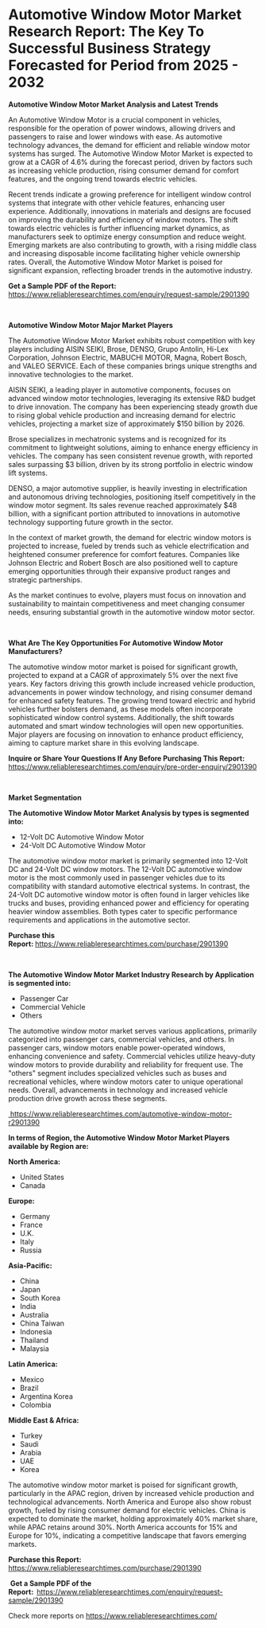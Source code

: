 <p><h1>Automotive Window Motor Market Research Report: The Key To Successful Business Strategy Forecasted for Period from 2025 - 2032</h1></p><p><strong>Automotive Window Motor Market Analysis and Latest Trends</strong></p>
<p><p>An Automotive Window Motor is a crucial component in vehicles, responsible for the operation of power windows, allowing drivers and passengers to raise and lower windows with ease. As automotive technology advances, the demand for efficient and reliable window motor systems has surged. The Automotive Window Motor Market is expected to grow at a CAGR of 4.6% during the forecast period, driven by factors such as increasing vehicle production, rising consumer demand for comfort features, and the ongoing trend towards electric vehicles. </p><p>Recent trends indicate a growing preference for intelligent window control systems that integrate with other vehicle features, enhancing user experience. Additionally, innovations in materials and designs are focused on improving the durability and efficiency of window motors. The shift towards electric vehicles is further influencing market dynamics, as manufacturers seek to optimize energy consumption and reduce weight. Emerging markets are also contributing to growth, with a rising middle class and increasing disposable income facilitating higher vehicle ownership rates. Overall, the Automotive Window Motor Market is poised for significant expansion, reflecting broader trends in the automotive industry.</p></p>
<p><strong>Get a Sample PDF of the Report:&nbsp;</strong> <a href="https://www.reliableresearchtimes.com/enquiry/request-sample/2901390?utm_campaign=3087&utm_medium=2&utm_source=Github&utm_content=ia&utm_term=16032025&utm_id=automotive-window-motor">https://www.reliableresearchtimes.com/enquiry/request-sample/2901390</a></p>
<p>&nbsp;</p>
<p><strong>Automotive Window Motor Major Market Players</strong></p>
<p><p>The Automotive Window Motor Market exhibits robust competition with key players including AISIN SEIKI, Brose, DENSO, Grupo Antolin, Hi-Lex Corporation, Johnson Electric, MABUCHI MOTOR, Magna, Robert Bosch, and VALEO SERVICE. Each of these companies brings unique strengths and innovative technologies to the market.</p><p>AISIN SEIKI, a leading player in automotive components, focuses on advanced window motor technologies, leveraging its extensive R&D budget to drive innovation. The company has been experiencing steady growth due to rising global vehicle production and increasing demand for electric vehicles, projecting a market size of approximately $150 billion by 2026.</p><p>Brose specializes in mechatronic systems and is recognized for its commitment to lightweight solutions, aiming to enhance energy efficiency in vehicles. The company has seen consistent revenue growth, with reported sales surpassing $3 billion, driven by its strong portfolio in electric window lift systems.</p><p>DENSO, a major automotive supplier, is heavily investing in electrification and autonomous driving technologies, positioning itself competitively in the window motor segment. Its sales revenue reached approximately $48 billion, with a significant portion attributed to innovations in automotive technology supporting future growth in the sector.</p><p>In the context of market growth, the demand for electric window motors is projected to increase, fueled by trends such as vehicle electrification and heightened consumer preference for comfort features. Companies like Johnson Electric and Robert Bosch are also positioned well to capture emerging opportunities through their expansive product ranges and strategic partnerships.</p><p>As the market continues to evolve, players must focus on innovation and sustainability to maintain competitiveness and meet changing consumer needs, ensuring substantial growth in the automotive window motor sector.</p></p>
<p>&nbsp;</p>
<p><strong>What Are The Key Opportunities For Automotive Window Motor Manufacturers?</strong></p>
<p><p>The automotive window motor market is poised for significant growth, projected to expand at a CAGR of approximately 5% over the next five years. Key factors driving this growth include increased vehicle production, advancements in power window technology, and rising consumer demand for enhanced safety features. The growing trend toward electric and hybrid vehicles further bolsters demand, as these models often incorporate sophisticated window control systems. Additionally, the shift towards automated and smart window technologies will open new opportunities. Major players are focusing on innovation to enhance product efficiency, aiming to capture market share in this evolving landscape.</p></p>
<p><strong>Inquire or Share Your Questions If Any Before Purchasing This Report:</strong> <a href="https://www.reliableresearchtimes.com/enquiry/pre-order-enquiry/2901390?utm_campaign=3087&utm_medium=2&utm_source=Github&utm_content=ia&utm_term=16032025&utm_id=automotive-window-motor">https://www.reliableresearchtimes.com/enquiry/pre-order-enquiry/2901390</a></p>
<p>&nbsp;</p>
<p><strong>Market Segmentation</strong></p>
<p><strong>The Automotive Window Motor Market Analysis by types is segmented into:</strong></p>
<p><ul><li>12-Volt DC Automotive Window Motor</li><li>24-Volt DC Automotive Window Motor</li></ul></p>
<p><p>The automotive window motor market is primarily segmented into 12-Volt DC and 24-Volt DC window motors. The 12-Volt DC automotive window motor is the most commonly used in passenger vehicles due to its compatibility with standard automotive electrical systems. In contrast, the 24-Volt DC automotive window motor is often found in larger vehicles like trucks and buses, providing enhanced power and efficiency for operating heavier window assemblies. Both types cater to specific performance requirements and applications in the automotive sector.</p></p>
<p><strong>Purchase this Report:&nbsp;</strong><a href="https://www.reliableresearchtimes.com/purchase/2901390?utm_campaign=3087&utm_medium=2&utm_source=Github&utm_content=ia&utm_term=16032025&utm_id=automotive-window-motor">https://www.reliableresearchtimes.com/purchase/2901390</a></p>
<p>&nbsp;</p>
<p><strong>The Automotive Window Motor Market Industry Research by Application is segmented into:</strong></p>
<p><ul><li>Passenger Car</li><li>Commercial Vehicle</li><li>Others</li></ul></p>
<p><p>The automotive window motor market serves various applications, primarily categorized into passenger cars, commercial vehicles, and others. In passenger cars, window motors enable power-operated windows, enhancing convenience and safety. Commercial vehicles utilize heavy-duty window motors to provide durability and reliability for frequent use. The "others" segment includes specialized vehicles such as buses and recreational vehicles, where window motors cater to unique operational needs. Overall, advancements in technology and increased vehicle production drive growth across these segments.</p></p>
<p><a href="https://www.reliableresearchtimes.com/automotive-window-motor-r2901390?utm_campaign=3087&utm_medium=2&utm_source=Github&utm_content=ia&utm_term=16032025&utm_id=automotive-window-motor">&nbsp;https://www.reliableresearchtimes.com/automotive-window-motor-r2901390</a></p>
<p><strong>In terms of Region, the Automotive Window Motor Market Players available by Region are:</strong></p>
<p>
    <p> <strong> North America: </strong>
        <ul>
            <li>United States</li>
            <li>Canada</li>
        </ul>
        </p> 
    <p> <strong> Europe: </strong>
        <ul>
            <li>Germany</li>
            <li>France</li>
            <li>U.K.</li>
            <li>Italy</li>
            <li>Russia</li>
        </ul>
        </p> 
    <p> <strong> Asia-Pacific: </strong>
        <ul>
            <li>China</li>
            <li>Japan</li>
            <li>South Korea</li>
            <li>India</li>
            <li>Australia</li>
            <li>China Taiwan</li>
            <li>Indonesia</li>
            <li>Thailand</li>
            <li>Malaysia</li>
        </ul>
        </p> 
    <p> <strong> Latin America: </strong>
        <ul>
            <li>Mexico</li>
            <li>Brazil</li>
            <li>Argentina Korea</li>
            <li>Colombia</li>
        </ul>
        </p> 
    <p> <strong> Middle East & Africa: </strong>
        <ul>
            <li>Turkey</li>
            <li>Saudi</li>
            <li>Arabia</li>
            <li>UAE</li>
            <li>Korea</li>
        </ul>
    </p>
    </p>
<p><p>The automotive window motor market is poised for significant growth, particularly in the APAC region, driven by increased vehicle production and technological advancements. North America and Europe also show robust growth, fueled by rising consumer demand for electric vehicles. China is expected to dominate the market, holding approximately 40% market share, while APAC retains around 30%. North America accounts for 15% and Europe for 10%, indicating a competitive landscape that favors emerging markets.</p></p>
<p><strong>Purchase this Report: </strong><a href="https://www.reliableresearchtimes.com/purchase/2901390?utm_campaign=3087&utm_medium=2&utm_source=Github&utm_content=ia&utm_term=16032025&utm_id=automotive-window-motor">https://www.reliableresearchtimes.com/purchase/2901390</a></p>
<p>&nbsp;<strong>Get a Sample PDF of the Report:&nbsp;&nbsp;</strong><a href="https://www.reliableresearchtimes.com/enquiry/request-sample/2901390?utm_campaign=3087&utm_medium=2&utm_source=Github&utm_content=ia&utm_term=16032025&utm_id=automotive-window-motor">https://www.reliableresearchtimes.com/enquiry/request-sample/2901390</a></p>
<p><strong></strong></p>
<p>Check more reports on <a href="https://www.reliableresearchtimes.com/?utm_campaign=3087&utm_medium=2&utm_source=Github&utm_content=ia&utm_term=16032025&utm_id=automotive-window-motor">https://www.reliableresearchtimes.com/</a></p>